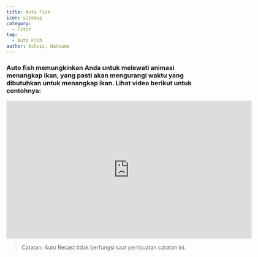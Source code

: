 ```yaml
---
title: Auto Fish
icon: sitemap
category:
  - Fitur
tag:
  - Auto Fish
author: Schvis, Natsume
---
```


### Auto fish memungkinkan Anda untuk melewati animasi menangkap ikan, yang pasti akan mengurangi waktu yang dibutuhkan untuk menangkap ikan. Lihat video berikut untuk contohnya:

<iframe width="640" height="360" src="https://www.youtube.com/embed/K_l4Tg-81iQ?list=PL5eI1Tb64p56g27qfYk7VuFTz4FK6YrKa" title="Korepi - Auto Fish" frameborder="0" allow="accelerometer; autoplay; clipboard-write; encrypted-media; gyroscope; picture-in-picture; web-share" allowfullscreen></iframe>

> Catatan: Auto Recast tidak berfungsi saat pembuatan catatan ini.